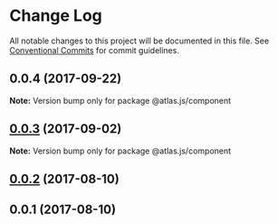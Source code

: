 # Change Log

All notable changes to this project will be documented in this file.
See [Conventional Commits](https://conventionalcommits.org) for commit guidelines.

<a name="0.0.4"></a>
## 0.0.4 (2017-09-22)




**Note:** Version bump only for package @atlas.js/component

<a name="0.0.3"></a>
## [0.0.3](https://github.com/strvcom/atlas.js/compare/@atlas.js/component@0.0.2...@atlas.js/component@0.0.3) (2017-09-02)




**Note:** Version bump only for package @atlas.js/component

<a name="0.0.2"></a>
## [0.0.2](https://github.com/strvcom/atlas.js/compare/@atlas.js/component@0.0.1...@atlas.js/component@0.0.2) (2017-08-10)




<a name="0.0.1"></a>
## 0.0.1 (2017-08-10)
